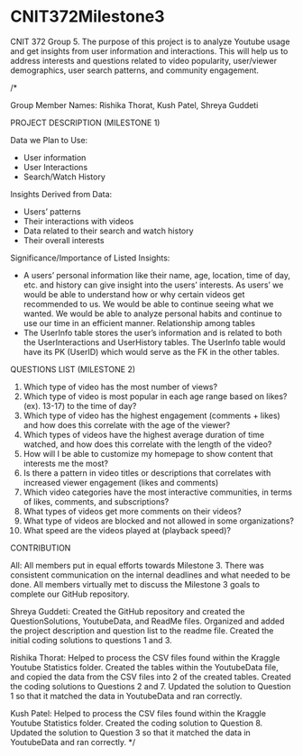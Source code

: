 # CNIT372Milestone3
CNIT 372 Group 5. The purpose of this project is to analyze Youtube usage and get insights from user information and interactions. This will help us to address interests and questions related to video popularity, user/viewer demographics, user search patterns, and community engagement. 

/*

Group Member Names: Rishika Thorat, Kush Patel, Shreya Guddeti

PROJECT DESCRIPTION (MILESTONE 1)

Data we Plan to Use:
- User information
- User Interactions
- Search/Watch History

Insights Derived from Data:
- Users’ patterns
- Their interactions with videos
- Data related to their search and watch history
- Their overall interests

Significance/Importance of Listed Insights:
- A users’ personal information like their name, age, location, time of day, etc. and history can give insight into the users’ interests. As users’ we would be able to understand how or why certain videos get recommended to us. We would be able to continue seeing what we wanted. We would be able to analyze personal habits and continue to use our time in an efficient manner. 
Relationship among tables
- The UserInfo table stores the user’s information and is related to both the UserInteractions and UserHistory tables. The UserInfo table would have its PK (UserID)  which would serve as the FK in the other tables.

QUESTIONS LIST (MILESTONE 2)
1. Which type of video has the most number of views?
2. Which type of video is most popular in each age range based on likes? (ex). 13-17)
to the time of day?
3. Which type of video has the highest engagement (comments + likes) and how does this correlate with the age of the viewer?
4. Which types of videos have the highest average duration of time watched, and how does this correlate with the length of the video?
5. How will I be able to customize my homepage to show content that interests me the most?
6. Is there a pattern in video titles or descriptions that correlates with increased viewer engagement (likes and comments)
7. Which video categories have the most interactive communities, in terms of likes, comments, and subscriptions?
8. What types of videos get more comments on their videos?
9. What type of videos are blocked and not allowed in some organizations?
10. What speed are the videos played at (playback speed)?

CONTRIBUTION

All: All members put in equal efforts towards Milestone 3. There was consistent communication on the internal deadlines and what needed to be done. All members virtually met to discuss the Milestone 3 goals to complete our GitHub repository.

Shreya Guddeti: Created the GitHub repository and created the QuestionSolutions, YoutubeData, and ReadMe files. Organized and added the project description and question list to the readme file. Created the initial coding solutions to questions 1 and 3.

Rishika Thorat: Helped to process the CSV files found within the Kraggle Youtube Statistics folder. Created the tables within the YoutubeData file, and copied the data from the CSV files into 2 of the created tables. Created the coding solutions to Questions 2 and 7. Updated the solution to Question 1 so that it matched the data in YoutubeData and ran correctly. 

Kush Patel: Helped to process the CSV files found within the Kraggle Youtube Statistics folder. Created the coding solution to Question 8. Updated the solution to Question 3 so that it matched the data in YoutubeData and ran correctly. 
*/
